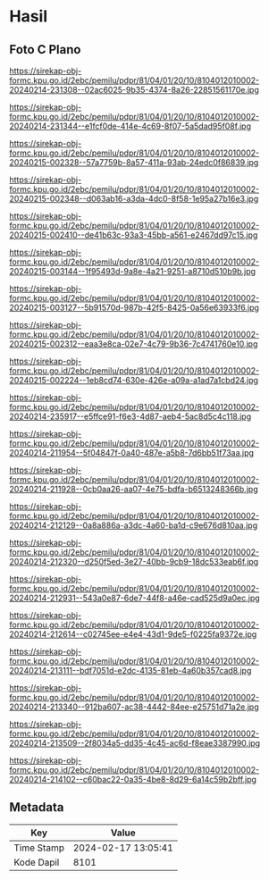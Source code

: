 # Hasil

## Foto C Plano

https://sirekap-obj-formc.kpu.go.id/2ebc/pemilu/pdpr/81/04/01/20/10/8104012010002-20240214-231308--02ac6025-9b35-4374-8a26-22851561170e.jpg

https://sirekap-obj-formc.kpu.go.id/2ebc/pemilu/pdpr/81/04/01/20/10/8104012010002-20240214-231344--e1fcf0de-414e-4c69-8f07-5a5dad95f08f.jpg

https://sirekap-obj-formc.kpu.go.id/2ebc/pemilu/pdpr/81/04/01/20/10/8104012010002-20240215-002328--57a7759b-8a57-411a-93ab-24edc0f86839.jpg

https://sirekap-obj-formc.kpu.go.id/2ebc/pemilu/pdpr/81/04/01/20/10/8104012010002-20240215-002348--d063ab16-a3da-4dc0-8f58-1e95a27b16e3.jpg

https://sirekap-obj-formc.kpu.go.id/2ebc/pemilu/pdpr/81/04/01/20/10/8104012010002-20240215-002410--de41b63c-93a3-45bb-a561-e2467dd97c15.jpg

https://sirekap-obj-formc.kpu.go.id/2ebc/pemilu/pdpr/81/04/01/20/10/8104012010002-20240215-003144--1f95493d-9a8e-4a21-9251-a8710d510b9b.jpg

https://sirekap-obj-formc.kpu.go.id/2ebc/pemilu/pdpr/81/04/01/20/10/8104012010002-20240215-003127--5b91570d-987b-42f5-8425-0a56e63933f6.jpg

https://sirekap-obj-formc.kpu.go.id/2ebc/pemilu/pdpr/81/04/01/20/10/8104012010002-20240215-002312--eaa3e8ca-02e7-4c79-9b36-7c4741760e10.jpg

https://sirekap-obj-formc.kpu.go.id/2ebc/pemilu/pdpr/81/04/01/20/10/8104012010002-20240215-002224--1eb8cd74-630e-426e-a09a-a1ad7a1cbd24.jpg

https://sirekap-obj-formc.kpu.go.id/2ebc/pemilu/pdpr/81/04/01/20/10/8104012010002-20240214-235917--e5ffce91-f6e3-4d87-aeb4-5ac8d5c4c118.jpg

https://sirekap-obj-formc.kpu.go.id/2ebc/pemilu/pdpr/81/04/01/20/10/8104012010002-20240214-211954--5f04847f-0a40-487e-a5b8-7d6bb51f73aa.jpg

https://sirekap-obj-formc.kpu.go.id/2ebc/pemilu/pdpr/81/04/01/20/10/8104012010002-20240214-211928--0cb0aa26-aa07-4e75-bdfa-b6513248366b.jpg

https://sirekap-obj-formc.kpu.go.id/2ebc/pemilu/pdpr/81/04/01/20/10/8104012010002-20240214-212129--0a8a886a-a3dc-4a60-ba1d-c9e676d810aa.jpg

https://sirekap-obj-formc.kpu.go.id/2ebc/pemilu/pdpr/81/04/01/20/10/8104012010002-20240214-212320--d250f5ed-3e27-40bb-9cb9-18dc533eab6f.jpg

https://sirekap-obj-formc.kpu.go.id/2ebc/pemilu/pdpr/81/04/01/20/10/8104012010002-20240214-212931--543a0e87-6de7-44f8-a46e-cad525d9a0ec.jpg

https://sirekap-obj-formc.kpu.go.id/2ebc/pemilu/pdpr/81/04/01/20/10/8104012010002-20240214-212614--c02745ee-e4e4-43d1-9de5-f0225fa9372e.jpg

https://sirekap-obj-formc.kpu.go.id/2ebc/pemilu/pdpr/81/04/01/20/10/8104012010002-20240214-213111--bdf7051d-e2dc-4135-81eb-4a60b357cad8.jpg

https://sirekap-obj-formc.kpu.go.id/2ebc/pemilu/pdpr/81/04/01/20/10/8104012010002-20240214-213340--912ba607-ac38-4442-84ee-e25751d71a2e.jpg

https://sirekap-obj-formc.kpu.go.id/2ebc/pemilu/pdpr/81/04/01/20/10/8104012010002-20240214-213509--2f8034a5-dd35-4c45-ac6d-f8eae3387990.jpg

https://sirekap-obj-formc.kpu.go.id/2ebc/pemilu/pdpr/81/04/01/20/10/8104012010002-20240214-214102--c60bac22-0a35-4be8-8d29-6a14c59b2bff.jpg


## Metadata

| Key        | Value               |
| ---------- | ------------------- |
| Time Stamp | 2024-02-17 13:05:41 |
| Kode Dapil | 8101                |



